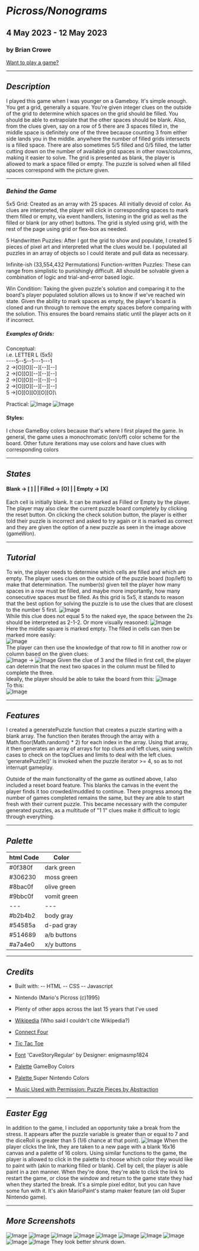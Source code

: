 # **_Picross/Nonograms_**

## 4 May 2023 - 12 May 2023

### by Brian Crowe

[Want to play a game?](http://economic-balance.surge.sh)

---

## **_Description_**

I played this game when I was younger on a Gameboy. It's simple enough. You get a grid, generally a square. You're given integer clues on the outside of the grid to determine which spaces on the grid should be filled. You should be able to extrapolate that the other spaces should be blank. Also, from the clues given, say on a row of 5 there are 3 spaces filled in, the middle space is definitely one of the three because counting 3 from either side lands you in the middle. anywhere the number of filled grids intersects is a filled space. There are also sometimes 5/5 filled and 0/5 filled, the latter cutting down on the number of available grid spaces in other rows/columns, making it easier to solve. The grid is presented as blank, the player is allowed to mark a space filled or empty. The puzzle is solved when all filled spaces correspond with the picture given.

---

### **_Behind the Game_**

5x5 Grid: Created as an array with 25 spaces. All initially devoid of color. As clues are interpreted, the player will click in corresponding spaces to mark them filled or empty, via event handlers, listening in the grid as well as the filled or blank (or any other) buttons. The grid is styled using grid, with the rest of the page using grid or flex-box as needed.

5 Handwritten Puzzles: After I got the grid to show and populate, I created 5 pieces of pixel art and interpreted what the clues would be. I populated all puzzles in an array of objects so I could iterate and pull data as necessary.

Infinite-ish (33,554,432 Permutations) Function-written Puzzles: These can range from simplistic to punishingly difficult. All should be solvable given a combination of logic and trial-and-error based logic.

Win Condition: Taking the given puzzle's solution and comparing it to the board's player populated solution allows us to know if we've reached win state. Given the ability to mark spaces as empty, the player's board is cloned and run through to remove the empty spaces before comparing with the solution. This ensures the board remains static until the player acts on it if incorrect.

##### Examples of Grids:

Conceptual:\
i.e. LETTER L (5x5)\
----5--5--1---1---1\
2 →[O][O][--][--][--]\
2 →[O][O][--][--][--]\
2 →[O][O][--][--][--]\
2 →[O][O][--][--][--]\
5 →[O][O][O][O][O]\

Practical:
![Image](/pics/emptyBoard.png)
![Image](/pics/gameWon.png)

#### Styles:

I chose GameBoy colors because that's where I first played the game. In general, the game uses a monochromatic (on/off) color scheme for the board. Other future iterations may use colors and have clues with corresponding colors

---

## **_States_**

#### Blank -> [ ] | | Filled -> [O] | | Empty -> [X]

Each cell is initially blank. It can be marked as Filled or Empty by the player. The player may also clear the current puzzle board completely by clicking the reset button. On clicking the check solution button, the player is either told their puzzle is incorrect and asked to try again or it is marked as correct and they are given the option of a new puzzle as seen in the image above (gameWon).

---

## **_Tutorial_**

To win, the player needs to determine which cells are filled and which are empty. The player uses clues on the outside of the puzzle board (top/left) to make that determination. The number(s) given tell the player how many spaces in a row must be filled, and maybe more importantly, how many consecutive spaces must be filled.
As this grid is 5x5, it stands to reason that the best option for solving the puzzle is to use the clues that are closest to the number 5 first.
![Image](/pics/lineLook.png)\
While this clue does not equal 5 to the naked eye, the space between the 2s should be interpreted as 2-1-2. Or more visually reasoned:
![Image](/pics/whatIKnow.png)\
Here the middle square is marked empty. The filled in cells can then be marked more easily:\
![Image](/pics/filledLine.png)\
The player can then use the knowledge of that row to fill in another row or column based on the given clues:\
![Image](/pics/takeForColumn.png) -> ![Image](/pics/filledColumn.png)
Given the clue of 3 and the filled in first cell, the player can determin that the next two spaces in the column must be filled to complete the three.\
Ideally, the player should be able to take the board from this:
![Image](/pics/emptyBoard.png)\
To this:\
![Image](/pics/gameWon.png)

---

## **_Features_**

I created a generatePuzzle function that creates a puzzle starting with a blank array. The function then iterates through the array with a Math.floor(Math.random() \* 2) for each index in the array. Using that array, it then generates an array of arrays for top clues and left clues, using switch cases to check on the topClues and limits to deal with the left clues. 'generatePuzzle()' is invoked when the puzzle iterator >= 4, so as to not interrupt gameplay.

Outside of the main functionality of the game as outlined above, I also included a reset board feature. This blanks the canvas in the event the player finds it too crowded/muddled to continue. There progress among the number of games completed remains the same, but they are able to start fresh with their current puzzle. This became necessary with the computer generated puzzles, as a multitude of "1 1" clues make it difficult to logic through everything.

---

## **_Palette_**

| html Code | Color       |
| --------- | ----------- |
| #0f380f   | dark green  |
| #306230   | moss green  |
| #8bac0f   | olive green |
| #9bbc0f   | vomit green |
| ---       | ---         |
| #b2b4b2   | body gray   |
| #54585a   | d-pad gray  |
| #514689   | a/b buttons |
| #a7a4e0   | x/y buttons |

---

## **_Credits_**

- Built with:
  -- HTML
  -- CSS
  -- Javascript

- Nintendo (Mario's Picross (c)1995)
- Plenty of other apps across the last 15 years that I've used
- [Wikipedia](https://en.wikipedia.org/wiki/Nonogram) (Who said I couldn't cite Wikipedia?)
- [Connect Four](https://github.com/SEI-R-4-24/u1_lesson_connect_four)
- [Tic Tac Toe](https://github.com/SEI-R-4-24/u1_hw_tic_tac_toe)
- [Font](https://fontlibrary.org/en/font/cave-story) 'CaveStoryRegular' by Designer: enigmasmp1824
- [Palette](https://www.color-hex.com/color-palette/26401) GameBoy Colors
- [Palette ](https://www.raphnet.net/design/console_colors/index_en.php) Super Nintendo Colors
- [Music Used with Permission: Puzzle Pieces by Abstraction](https://abstractionmusic.bandcamp.com/track/puzzle-pieces)

---

## **_Easter Egg_**

In addition to the game, I included an opportunity take a break from the stress. It appears after the puzzle variable is greater than or equal to 7 and the diceRoll is greater than 5 (1/6 chance at that point).
![Image](/pics/needABreak.png)
When the player clicks the link, they are taken to a new page with a blank 16x16 canvas and a palette of 16 colors. Using similar functions to the game, the player is allowed to click in the palette to choose which color they would like to paint with (akin to marking filled or blank). Cell by cell, the player is able paint in a zen manner. When they're done, they're able to click the link to restart the game, or close the window and return to the game state they had when they started the break. It's a simple pixel editor, but you can have some fun with it. It's akin MarioPaint's stamp maker feature (an old Super Nintendo game).

---

## **_More Screenshots_**

![Image](/pics/useLogic.png)
![Image](/pics/guessWrong.png)
![Image](/pics/guessCorrect.png)
![Image](/pics/blankHelp.png)
![Image](/pics/picolorBoard.png)
![Image](/pics/marchingElf.png)
![Image](/pics/shieldCarry.png)
![Image](/pics/newColorPlumber.png)
![Image](/pics/refactorJumpMan.png)
![Image](/pics/pixelArtSmall.png) They look better shrunk down.
